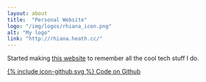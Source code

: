 ```yaml
---
layout: about
title:  "Personal Website"
logo: "/img/logos/rhiana_icon.png"
alt: "My logo"
link: "http://rhiana.heath.cc/"
---
```

Started making [this website](/portfolio/#my-website2016) to remember all the cool tech stuff I do.

[<span class="icon icon--github">{% include icon-github.svg %}</span> Code on Github](https://github.com/Rhiana/rhiana.heath.cc)
